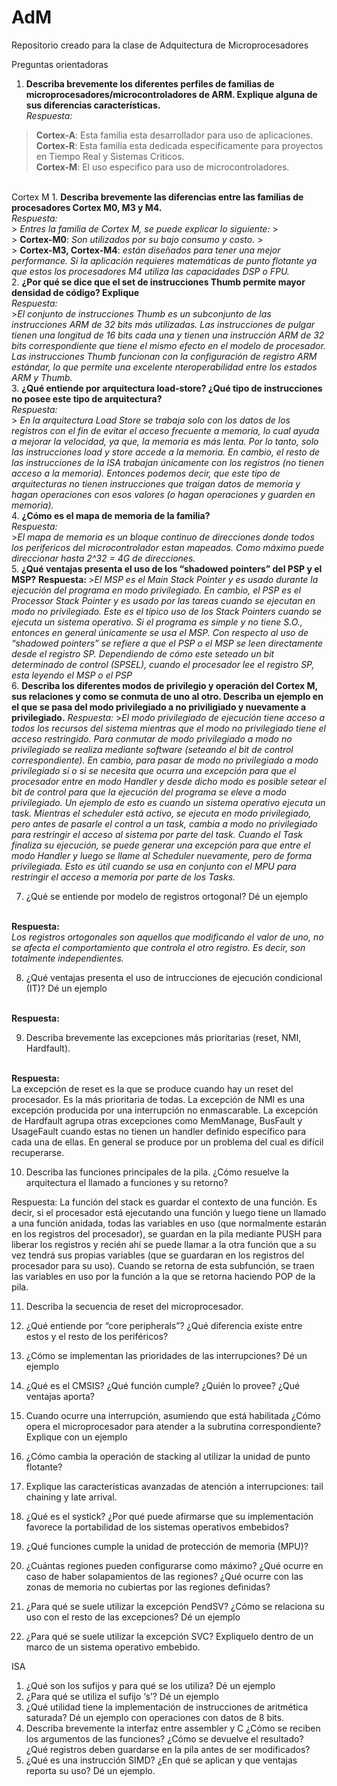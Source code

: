 # AdM
Repositorio creado para la clase de Adquitectura de Microprocesadores


Preguntas orientadoras
1. <b>Describa brevemente los diferentes perfiles de familias de
microprocesadores/microcontroladores de ARM. Explique alguna de sus diferencias características.</b>
<br/><em>Respuesta:</em><br/>
> <b>Cortex-A</b>: Esta familia esta desarrollador para uso de aplicaciones.
> <br/>
> <b>Cortex-R</b>: Esta familia esta dedicada especificamente para proyectos en Tiempo Real y Sistemas Criticos.
> <br/>
> <b>Cortex-M</b>: El uso especifico para uso de microcontroladores.
<br/>
Cortex M
1. <b>Describa brevemente las diferencias entre las familias de procesadores Cortex M0, M3 y M4. </b>
<br/><em>Respuesta:</em><br/>
> <em>Entres la familia de Cortex M, se puede explicar lo siguiente: </em>
> <br/>
> <b>Cortex-M0</b>: <em>Son utilizados por su bajo consumo y costo.</em>
> <br/>
> <b>Cortex-M3, Cortex-M4</b>: <em>están diseñados para tener una mejor performance.  Si la aplicación requieres matemáticas de punto flotante ya que estos los procesadores M4 utiliza las capacidades DSP o FPU.</em>
<br/>
2. <b>¿Por qué se dice que el set de instrucciones Thumb permite mayor densidad de código? Explique</b>
<br/><em>Respuesta:</em><br/>
><em>El conjunto de instrucciones Thumb es un subconjunto de las instrucciones ARM de 32 bits más utilizadas. Las instrucciones de pulgar tienen una longitud de 16 bits cada una y tienen una instrucción ARM de 32 bits correspondiente que tiene el mismo efecto en el modelo de procesador. Las instrucciones Thumb funcionan con la configuración de registro ARM estándar, lo que permite una excelente nteroperabilidad entre los estados ARM y Thumb.</em>
<br/>
3. <b>¿Qué entiende por arquitectura load-store? ¿Qué tipo de instrucciones no posee este tipo de arquitectura?</b>
<br/><em>Respuesta: </em><br/>
> <em>En la arquitectura Load Store se trabaja solo con los datos de los registros con el fin de evitar el acceso frecuente a memoria, lo cual ayuda a mejorar la velocidad, ya que, la memoria es más lenta. Por lo tanto, solo las instrucciones load y store accede a la memoria.  En cambio, el resto de las instrucciones de la ISA trabajan únicamente con los registros (no tienen acceso a la memoria).  Entonces podemos decir, que este tipo de arquitecturas no tienen instrucciones que traigan datos de memoria y hagan operaciones con esos valores (o hagan operaciones y guarden en memoria).</em>
<br/>
4. <b>¿Cómo es el mapa de memoria de la familia?</b>
<br/><em>Respuesta: </em><br/>
><em>El mapa de memoria es un bloque continuo de direcciones donde todos los perifericos del microcontrolador estan mapeados. Como máximo puede direccionar hasta 2^32 = 4G de direcciones.</em>
<br/>
5. <b>¿Qué ventajas presenta el uso de los “shadowed pointers” del PSP y el MSP?</b>
<b>Respuesta: </b>
><em>El MSP es el Main Stack Pointer y es usado durante la ejecución del programa en modo privilegiado. En cambio, el PSP es el Processor Stack Pointer y es usado por las tareas cuando se ejecutan en modo no privilegiado. Este es el típico uso de los Stack Pointers cuando se ejecuta un sistema operativo. Si el programa es simple y no tiene S.O., entonces en general únicamente se usa el MSP. Con respecto al uso  de “shadowed pointers” se refiere a que el PSP o el MSP se leen directamente desde el registro SP. Dependiendo de cómo este seteado un bit determinado de control (SPSEL), cuando el procesador lee el registro SP, esta leyendo el MSP o el PSP</em>
<br/>
6. <b>Describa los diferentes modos de privilegio y operación del Cortex M, sus relaciones y como se conmuta de uno al otro. Describa un ejemplo en el que se pasa del modo privilegiado a no priviligiado y nuevamente a privilegiado.</b>
<em>Respuesta: </em>
><em>El modo privilegiado de ejecución tiene acceso a todos los recursos del sistema mientras que el modo no privilegiado tiene el acceso restringido. Para conmutar de modo privilegiado a modo no privilegiado se realiza mediante software (seteando el bit de control correspondiente). En cambio, para pasar de modo no privilegiado a modo privilegiado si o si se necesita que ocurra una excepción para que el procesador entre en modo Handler y desde dicho modo es posible setear el bit de control para que la ejecución del programa se eleve a modo privilegiado. Un ejemplo de esto es cuando un sistema operativo ejecuta un task. Mientras el scheduler está activo, se ejecuta en modo privilegiado, pero antes de pasarle el control a un task, cambia a modo no privilegiado para restringir el acceso al sistema por parte del task. Cuando el Task finaliza su ejecución, se puede generar una excepción para que entre el modo Handler y luego se llame al Scheduler nuevamente, pero de forma privilegiada. Esto es útil cuando se usa en conjunto con el MPU para restringir el acceso a memoria por parte de los Tasks.</em>
<br/>

7. ¿Qué se entiende por modelo de registros ortogonal? Dé un ejemplo
<br/>
<b>Respuesta:</b>
<br/>
<em>Los registros ortogonales son aquellos que modificando el valor de uno, no se afecta el comportamiento que controla el otro registro. Es decir, son totalmente independientes.</em>
<br/>

8. ¿Qué ventajas presenta el uso de intrucciones de ejecución condicional (IT)? Dé un ejemplo
<br/>
<b>Respuesta:</b>
<br/>

9. Describa brevemente las excepciones más prioritarias (reset, NMI, Hardfault).
<br/>
<b>Respuesta:</b>
<br/>
La excepción de reset es la que se produce cuando hay un reset del procesador. Es la más prioritaria de todas. La excepción de NMI es una excepción producida por una interrupción no enmascarable. La excepción de Hardfault agrupa otras excepciones como MemManage, BusFault y UsageFault cuando estas no tienen un handler definido específico para cada una de ellas. En general se produce por un problema del cual es difícil recuperarse.


10. Describa las funciones principales de la pila. ¿Cómo resuelve la arquitectura el llamado
a funciones y su retorno?

Respuesta:
La función del stack es guardar el contexto de una función. Es decir, si el procesador está ejecutando una función y luego tiene un llamado a una función anidada, todas las variables en uso (que normalmente estarán en los registros del procesador), se guardan en la pila mediante PUSH para liberar los registros y recién ahí se puede llamar a la otra función que a su vez tendrá sus propias variables (que se guardaran en los registros del procesador para su uso). Cuando se retorna de esta subfunción, se traen las variables en uso por la función a la que se retorna haciendo POP de la pila.


11. Describa la secuencia de reset del microprocesador.

12. ¿Qué entiende por “core peripherals”? ¿Qué diferencia existe entre estos y el resto de
los periféricos?
13. ¿Cómo se implementan las prioridades de las interrupciones? Dé un ejemplo
14. ¿Qué es el CMSIS? ¿Qué función cumple? ¿Quién lo provee? ¿Qué ventajas aporta?
15. Cuando ocurre una interrupción, asumiendo que está habilitada ¿Cómo opera el
microprocesador para atender a la subrutina correspondiente? Explique con un ejemplo
17. ¿Cómo cambia la operación de stacking al utilizar la unidad de punto flotante?
18. Explique las características avanzadas de atención a interrupciones: tail chaining y late
arrival.
19. ¿Qué es el systick? ¿Por qué puede afirmarse que su implementación favorece la
portabilidad de los sistemas operativos embebidos?
20. ¿Qué funciones cumple la unidad de protección de memoria (MPU)?
21. ¿Cuántas regiones pueden configurarse como máximo? ¿Qué ocurre en caso de haber
solapamientos de las regiones? ¿Qué ocurre con las zonas de memoria no cubiertas por las
regiones definidas?
22. ¿Para qué se suele utilizar la excepción PendSV? ¿Cómo se relaciona su uso con el resto
de las excepciones? Dé un ejemplo
23. ¿Para qué se suele utilizar la excepción SVC? Expliquelo dentro de un marco de un
sistema operativo embebido.


ISA
1. ¿Qué son los sufijos y para qué se los utiliza? Dé un ejemplo
2. ¿Para qué se utiliza el sufijo ‘s’? Dé un ejemplo
3. ¿Qué utilidad tiene la implementación de instrucciones de aritmética saturada? Dé un
ejemplo con operaciones con datos de 8 bits.
4. Describa brevemente la interfaz entre assembler y C ¿Cómo se reciben los argumentos
de las funciones? ¿Cómo se devuelve el resultado? ¿Qué registros deben guardarse en la
pila antes de ser modificados?
5. ¿Qué es una instrucción SIMD? ¿En qué se aplican y que ventajas reporta su uso? Dé un
ejemplo.
